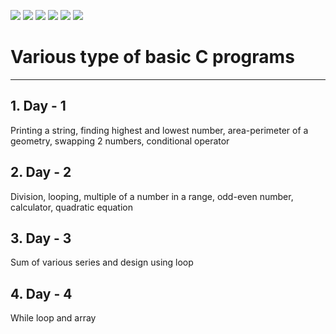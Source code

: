 ![](https://img.shields.io/badge/git-fff7f8?colorA=faf0f0&colorB=db4823&style=for-the-badge&logo=git)
![](https://img.shields.io/badge/github-fff7f8?colorA=080808&colorB=8a8a8a&style=for-the-badge&logo=github)
![](https://img.shields.io/badge/for-you-099450?colorA=80bf69&colorB=099450&style=for-the-badge)
![](https://img.shields.io/badge/check_it-out-bee5ed?colorA=37b6bd&colorB=3c9bb5&style=for-the-badge)
![](https://img.shields.io/badge/made_with-C-bee5ed?colorA=f5e856&colorB=ffa526&style=for-the-badge)
![](https://img.shields.io/badge/visual_studio_code-1.47.3-181717?colorA=5094cc&style=for-the-badge&logo=visual-studio-code)
# Various type of basic C programs
---
## 1. Day - 1
Printing a string, finding highest and lowest number, area-perimeter of a geometry, swapping 2 numbers, conditional operator
## 2. Day - 2
Division, looping, multiple of a number in a range, odd-even number, calculator, quadratic equation
## 3. Day - 3
Sum of various series and design using loop
## 4. Day - 4
While loop and array
